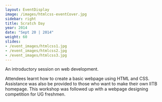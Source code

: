 ```yaml
---
layout: EventDisplay
image: /images/htmlcss-eventCover.jpg
sidebar: right
title: Scratch Day
year: 2014
date: "Sept 20 | 2014"
weight: 60
slides:
- /event_images/htmlcss1.jpg
- /event_images/htmlcss2.jpg
- /event_images/htmlcss3.jpg
---
```


An introductory session on web development.

<!--break-->

Attendees learnt how to create a basic webpage using HTML and CSS. Assistance was also be provided to those who want to make their own IITB homepage.
This workshop was followed up with a webpage designing competition for UG freshmen.
